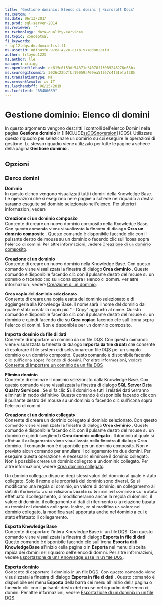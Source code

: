 ```yaml
---
title: 'Gestione dominio: Elenco di domini | Microsoft Docs'
ms.custom: ''
ms.date: 06/13/2017
ms.prod: sql-server-2014
ms.reviewer: ''
ms.technology: data-quality-services
ms.topic: conceptual
f1_keywords:
- sql12.dqs.dm.domainlist.f1
ms.assetid: 8df305f0-97ea-4226-811b-979ed862e1f0
author: lrtoyou1223
ms.author: lle
manager: craigg
ms.openlocfilehash: dc815c0f53db54371d24078f13089246976e63ba
ms.sourcegitcommit: 3026c22b7fba19059a769ea5f367c4f51efaf286
ms.translationtype: MT
ms.contentlocale: it-IT
ms.lasthandoff: 06/15/2019
ms.locfileid: "65480639"
---
```

# <a name="domain-management-domain-list"></a>Gestione dominio: Elenco di domini
  In questo argomento vengono descritti i controlli dell'elenco Domini nella pagina **Gestione dominio** in [!INCLUDE[ssDQSnoversion](../includes/ssdqsnoversion-md.md)] (DQS). Utilizzare questo riquadro per selezionare un dominio su cui eseguire le operazioni di gestione. Lo stesso riquadro viene utilizzato per tutte le pagine a schede della pagina **Gestione dominio** .  
  
## <a name="options"></a>Opzioni  
  
### <a name="domains-list"></a>Elenco domini  
 **Dominio**  
 In questo elenco vengono visualizzati tutti i domini della Knowledge Base. Le operazioni che si eseguono nelle pagine a schede nel riquadro a destra saranno eseguite sul dominio selezionato nell'elenco. Per ulteriori informazioni, vedere  
  
 **Creazione di un dominio composito**  
 Consente di creare un nuovo dominio composito nella Knowledge Base. Con questo comando viene visualizzata la finestra di dialogo **Crea un dominio composito** . Questo comando è disponibile facendo clic con il pulsante destro del mouse su un dominio o facendo clic sull'icona sopra l'elenco di domini. Per altre informazioni, vedere [Creazione di un dominio composito](../../2014/data-quality-services/create-a-composite-domain.md).  
  
 **Creazione di un dominio**  
 Consente di creare un nuovo dominio nella Knowledge Base. Con questo comando viene visualizzata la finestra di dialogo **Crea dominio** . Questo comando è disponibile facendo clic con il pulsante destro del mouse su un dominio o facendo clic sull'icona sopra l'elenco di domini. Per altre informazioni, vedere [Creazione di un dominio](../../2014/data-quality-services/create-a-domain.md).  
  
 **Crea copia del dominio selezionato**  
 Consente di creare una copia esatta del dominio selezionato e di aggiungerla alla Knowledge Base. Il nome sarà il nome del dominio dal quale è stata creata la copia più " - Copy" aggiunto al nome. Questo comando è disponibile facendo clic con il pulsante destro del mouse su un dominio e quindi facendo clic su **Crea copia**o facendo clic sull'icona sopra l'elenco di domini. Non è disponibile per un dominio composito.  
  
 **Importa dominio da file di dati**  
 Consente di importare un dominio da un file DQS. Con questo comando viene visualizzata la finestra di dialogo **Importa da file di dati** che consente di esplorare il file system e di selezionare un file DQS per un singolo dominio o un dominio composito. Questo comando è disponibile facendo clic sull'icona sopra l'elenco di domini. Per altre informazioni, vedere [Consente di importare un dominio da un file DQS](../../2014/data-quality-services/import-a-domain-from-a-dqs-file.md).  
  
 **Elimina dominio**  
 Consente di eliminare il dominio selezionato dalla Knowledge Base. Con questo comando viene visualizzata la finestra di dialogo **SQL Server Data Quality Services** . Se si fa clic **Sì**, il dominio e tutti i relativi dati verranno eliminati in modo definitivo. Questo comando è disponibile facendo clic con il pulsante destro del mouse su un dominio o facendo clic sull'icona sopra l'elenco di domini.  
  
 **Creazione di un dominio collegato**  
 Consente di creare un dominio collegato al dominio selezionato. Con questo comando viene visualizzata la finestra di dialogo **Crea dominio** . Questo comando è disponibile facendo clic con il pulsante destro del mouse su un dominio e quindi scegliendo **Crea dominio collegato** . Il dominio al quale si effettua il collegamento viene visualizzato nella finestra di dialogo Crea dominio. Il comando non è disponibile per un dominio composito. Non è previsto alcun comando per annullare il collegamento tra due domini. Per eseguire questa operazione, è necessario eliminare il dominio collegato. Non è possibile creare un dominio collegato a un dominio collegato. Per altre informazioni, vedere [Crea dominio collegato](../../2014/data-quality-services/create-a-linked-domain.md).  
  
 Un dominio collegato dispone degli stessi valori del dominio al quale è stato collegato. Solo il nome e le proprietà del dominio sono diversi. Se si modificano una regola di dominio, un valore di dominio, un collegamento ai dati di riferimento o una relazione basata su termini nel dominio a cui è stato effettuato il collegamento, si modificheranno anche la regola di dominio, il valore di dominio, il collegamento ai dati di riferimento o la relazione basata su termini nel dominio collegato. Inoltre, se si modifica un valore nel dominio collegato, la modifica sarà apportata anche nel dominio a cui è stato effettuato il collegamento.  
  
 **Esporta Knowledge Base**  
 Consente di esportare l'intera Knowledge Base in un file DQS. Con questo comando viene visualizzata la finestra di dialogo **Esporta in file di dati** . Questo comando è disponibile facendo clic sull'icona **Esporta dati Knowledge Base** all'inizio della pagina o in **Esporta** nel menu di scelta rapida dei domini nel riquadro dell'elenco di domini. Per altre informazioni, vedere [Esportazione di una Knowledge Base in un file DQS](../../2014/data-quality-services/export-a-knowledge-base-to-a-dqs-file.md).  
  
 **Esporta dominio**  
 Consente di esportare il dominio in un file DQS. Con questo comando viene visualizzata la finestra di dialogo **Esporta in file di dati** . Questo comando è disponibile nel menu **Esporta** della barra dei menu all'inizio della pagina o facendo clic con il pulsante destro del mouse nel riquadro dell'elenco di domini. Per altre informazioni, vedere [Esportazione di un dominio in un file DQS](../../2014/data-quality-services/export-a-domain-to-a-dqs-file.md).  
  
  
